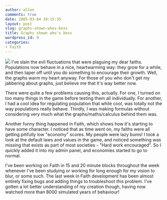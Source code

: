 ```yaml
---
author: allen
comments: true
date: 2005-03-04 10:15:35
layout: post
slug: graphs-shown-whos-boss
title: Graphs shown who's boss
wordpress_id: 9
categories:
- Faith
---
```


![](https://www.allenpike.com/images/old/goodgraphs.gif) I've slain the evil fluctuations that were plaguing my dear faiths. Populations now behave in a nice, heartwarming way: they grow for a while, and then taper off until you do something to encourage their growth. Well, the graphs warm my heart anyway. For those of you who don't get my jabbering about graphs, just believe me that it's way better now.

There were quite a few problems causing this, actually. For one, I turned on too many things in the game before testing them all individually. For another, I had a cool idea for regulating population that while cool, was totally not the way populations really behave. Thirdly, I was making formulas without considering very much what the graphs/maths/calculus behind them was.

Another funny thing happened in Faith, which shows how it's starting to have some character. I noticed that as time went on, my faiths were all getting pitifully low "economy" scores. My people were lazy bums! I took a look at the default laws and values in the game, and noticed something was missing that exists as part of most societies - "Hard work encouraged". So I quickly added it into my admin panel, and economies started to go to normal.

I've been working on Faith in 15 and 20 minute blocks throughout the week whenever I've been studying or working for long enough for my vision to blur, or some such. The last week in Faith development has been almost entirely fixing bugs and adding things to troubleshoot this problem. I've gotten a lot better understanding of my creation though, having now watched more than 8000 simulated years of behaviour!
